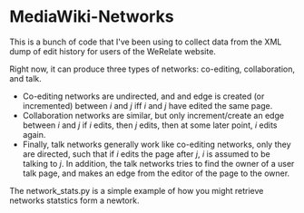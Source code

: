 MediaWiki-Networks
==================
This is a bunch of code that I've been using to collect data from the XML dump of edit history for users of the WeRelate website.

Right now, it can produce three types of networks: co-editing, collaboration, and talk.

- Co-editing networks are undirected, and and edge is created (or incremented) between *i* and *j* iff *i* and *j* have edited the same page.
- Collaboration networks are similar, but only increment/create an edge between *i* and *j* if *i* edits, then *j* edits, then at some later point, *i* edits again.
- Finally, talk networks generally work like co-editing networks, only they are directed, such that if *i* edits the page after *j*, *i* is assumed to be talking to *j*. In addition, the talk networks tries to find the owner of a user talk page, and makes an edge from the editor of the page to the owner.

The network_stats.py is a simple example of how you might retrieve networks statstics form a newtork.
